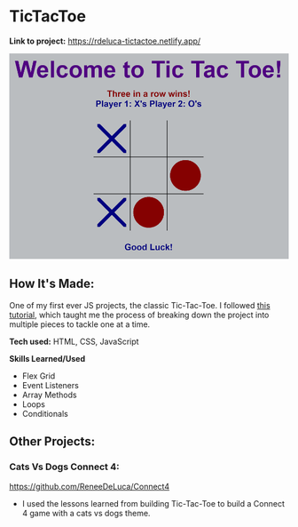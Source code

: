 # TicTacToe

**Link to project:** https://rdeluca-tictactoe.netlify.app/

![Screenshot of Tic-Tac-Toe](https://github.com/ReneeDeLuca/Tic-Tac-Toe/blob/main/rdeluca-tictactoe.png)

## How It's Made:

One of my first ever JS projects, the classic Tic-Tac-Toe. I followed [this tutorial](https://www.codebrainer.com/blog/tic-tac-toe-javascript-game), which taught me the process of breaking down the project into multiple pieces to tackle one at a time.

**Tech used:** HTML, CSS, JavaScript

**Skills Learned/Used**
  - Flex Grid
  - Event Listeners
  - Array Methods
  - Loops
  - Conditionals

## Other Projects:

### Cats Vs Dogs Connect 4:
https://github.com/ReneeDeLuca/Connect4
  - I used the lessons learned from building Tic-Tac-Toe to build a Connect 4 game with a cats vs dogs theme. 





